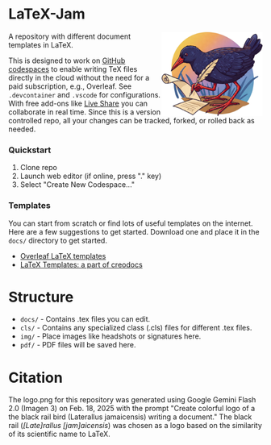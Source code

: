 # LaTeX-Jam

<img src="logo.png" align="right" width=200 />

A repository with different document templates in LaTeX.

This is designed to work on [GitHub codespaces](https://github.com/features/codespaces) to enable writing TeX files directly in the cloud without the need for a paid subscription, e.g., Overleaf.  See `.devcontainer` and `.vscode` for configurations.  With free add-ons like [Live Share](https://visualstudio.microsoft.com/services/live-share/) you can collaborate in real time.  Since this is a version controlled repo, all your changes can be tracked, forked, or rolled back as needed.

### Quickstart

1. Clone repo
2. Launch web editor (if online, press "." key)
3. Select "Create New Codespace..." 

### Templates

You can start from scratch or find lots of useful templates on the internet. Here are a few suggestions to get started.  Download one and place it in the `docs/` directory to get started.

* [Overleaf LaTeX templates](https://www.overleaf.com/latex/templates)
* [LaTeX Templates: a part of creodocs](https://www.latextemplates.com/)

# Structure

* `docs/` - Contains .tex files you can edit. 
* `cls/` - Contains any specialized class (.cls) files for different .tex files.
* `img/` - Place images like headshots or signatures here.
* `pdf/` - PDF files will be saved here.

# Citation

The logo.png for this repository was generated using Google Gemini Flash 2.0 (Imagen 3) on Feb. 18, 2025 with the prompt "Create colorful logo of a the black rail bird (Laterallus jamaicensis) writing a document." The black rail (*[Late]rallus [jam]aicensis*) was chosen as a logo based on the similarity of its scientific name to LaTeX.
